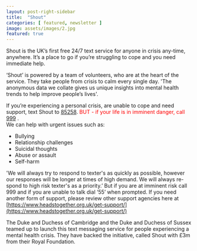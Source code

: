 ```yaml
---
layout: post-right-sidebar
title:  "Shout"
categories: [ featured, newsletter ]
image: assets/images/2.jpg
featured: true
---
```


Shout is the UK’s first free 24/7 text service for anyone in crisis any-time, anywhere. It’s a 
place to go if you’re struggling to cope and you need immediate help. 

‘Shout’ is powered by a team of volunteers, who are at the heart of the service. They take 
people from crisis to calm every single day. 'The anonymous data we collate gives us unique 
insights into mental health trends to help improve people’s lives'. 

If you’re experiencing a personal crisis, are unable to cope and need support, text Shout to [85258](text:85258). 
<span style="color:red"> BUT - if your life is in imminent danger, call [999](tel:999)  </span>. <br>
We can help with urgent issues such as: 

* Bullying 
* Relationship challenges 
* Suicidal thoughts 
* Abuse or assault 
* Self-harm 

'We will always try to respond to texter's as quickly as possible, however our responses will be 
longer at times of high demand. We will always re-spond to high risk texter's as a priority.’ 
But if you are at imminent risk call 999 and if you are unable to talk dial ‘55’ when prompted. 
If you need another form of support, please review other support agencies here 
at [https://www.headstogether.org.uk/get-support/](https://www.headstogether.org.uk/get-support/)

The Duke and Duchess of Cambridge and the Duke and Duchess of Sussex teamed up to launch this text messaging service for people 
experiencing a mental health crisis. They have backed the initiative, called Shout 
with £3m from their Royal Foundation. 

